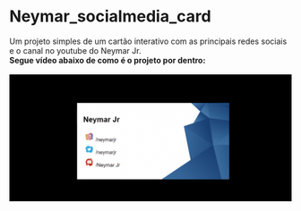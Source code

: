 # Neymar_socialmedia_card

Um projeto simples de um cartão interativo com as principais redes sociais e o canal no youtube do Neymar Jr.
<br>
**Segue vídeo abaixo de como é o projeto por dentro:**
<br>
<br>
<img src="assets/Animação.gif" alt="Vídeo de apresentação do projeto">
